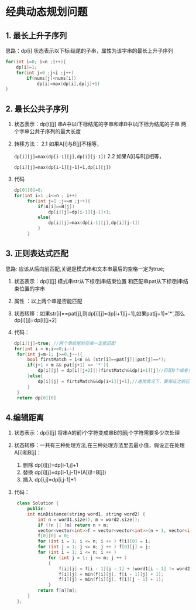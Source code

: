 # 经典动态规划问题

## 1. 最长上升子序列

思路：dp[i]    状态表示以下标i结尾的子串，属性为该字串的最长上升子序列

```c++
for(int i=0; i<n ;i++){
    dp[i]=1;
    for(int j=0 ;j<i ;j++)
        if(nums[j]<nums[i])
            dp[i]=max(dp[i],dp[j]+1)
}
```

## 2. 最长公共子序列

1. 状态表示：dp[i][j] 串A中以i下标结尾的字串和串B中以j下标为结尾的子串 两个字串公共子序列的最大长度
2. 转移方法：
   2.1 如果A[i]与B[j]不相等，

   `dp[i][j]=max(dp[i-1][j],dp[i][j-1])`
   2.2 如果A[i]与B[j]相等，

   `dp[i][j]=max(dp[i-1][j-1]+1,dp[i][j])`
3. 代码

   ```c++
   dp[0][0]=0;
   for(int i=1 ;i<=n ; i++)
        for(int j=1 ;j<=m ;j++){
            if(A[i]==B[j])
                dp[i][j]=dp[i-1][j-1]+1;
            else{
                dp[i][j]=max(dp[i-1][j],dp[i][j-1])
            }
        }
   ```

## 3. 正则表达式匹配

思路: 应该从后向前匹配,关键是模式串和文本串最后的空格一定为true;

1. 状态表示：dp[i][j] 模式串str从下标i到串结束位置 和匹配串pat从下标i到串结束位置的字串
2. 属性 ：以上两个串是否能匹配
3. 状态转移：如果str[i]==pat[j],则dp[i][j]=dp[i+1][j+1],如果pat[j+1]='*',那么dp[i][j]=dp[i][j+2]
4. 代码：

   ```c++
   dp[i][j]=true; //两个串结尾的空串一定能匹配
   for(int i = n;i>=0;i--)
    for(int j=m-1; j>=0;j--){
        bool firstMatch = i<n && (str[i]==pat[j]||pat[j]==*);
        if(j+1 < m && pat[j+1] == '*'){
            dp[i][j] = dp[i][j+2]||(firstMatch&&dp[i+1][j]//匹配0个或者多个 例如c a*c 或者aaac a*c
        }else{
            dp[i][j] = firtsMatch&&dp[i+1][j+1];//通常情况下，要保证之前已经匹配完成
        }
    }
    return dp[0][0]


   ```

## 4.编辑距离

1. 状态表示：dp[i][j] 将串A的前i个字符变成串B的前j个字符需要多少次处理
2. 状态转移：一共有三种处理方法,在三种处理方法里去最小值，假设正在处理A[i]和B[j]：
   1. 删除 dp[i][j]=dp[i-1,j]+1
   2. 替换 dp[i][j]=dp[i-1,j-1]+(A[i]!=B[j])
   3. 插入 dp[i,j]=dp[i,j-1]+1
3. 代码：

   ```c++
    class Solution {
        public:
        int minDistance(string word1, string word2) {
            int n = word1.size(), m = word2.size();
            if (!n || !m) return n + m;
            vector<vector<int>>f = vector<vector<int>>(n + 1, vector<int>(m + 1));
            f[0][0] = 0;
            for (int i = 1; i <= n; i ++ ) f[i][0] = i;
            for (int j = 1; j <= m; j ++ ) f[0][j] = j;
            for (int i = 1; i <= n; i ++ )
                for (int j = 1; j <= m; j ++ )
                {
                    f[i][j] = f[i - 1][j - 1] + (word1[i - 1] != word2[j - 1]);
                    f[i][j] = min(f[i][j], f[i - 1][j] + 1);
                    f[i][j] = min(f[i][j], f[i][j - 1] + 1);
                }
            return f[n][m];
        }
    };

    ```
